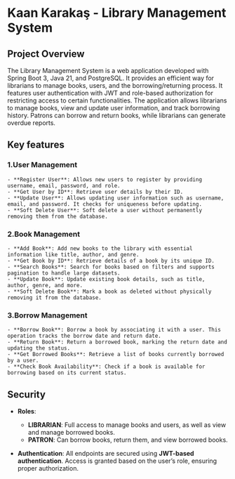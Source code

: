 # Kaan Karakaş - Library Management System

## Project Overview

The Library Management System is a web application developed with Spring Boot 3, Java 21, and PostgreSQL. It provides an efficient way for librarians to manage books, users, and the borrowing/returning process. It features user authentication with JWT and role-based authorization for restricting access to certain functionalities. The application allows librarians to manage books, view and update user information, and track borrowing history. Patrons can borrow and return books, while librarians can generate overdue reports.

## Key features

### 1.User Management

	- **Register User**: Allows new users to register by providing username, email, password, and role.
	- **Get User by ID**: Retrieve user details by their ID.
	- **Update User**: Allows updating user information such as username, email, and password. It checks for uniqueness before updating.
	- **Soft Delete User**: Soft delete a user without permanently removing them from the database.
	
### 2.Book Management
	- **Add Book**: Add new books to the library with essential information like title, author, and genre.
	- **Get Book by ID**: Retrieve details of a book by its unique ID.
	- **Search Books**: Search for books based on filters and supports pagination to handle large datasets.
	- **Update Book**: Update existing book details, such as title, author, genre, and more.
	- **Soft Delete Book**: Mark a book as deleted without physically removing it from the database.
	
### 3.Borrow Management	
	- **Borrow Book**: Borrow a book by associating it with a user. This operation tracks the borrow date and return date.
	- **Return Book**: Return a borrowed book, marking the return date and updating the status.
	- **Get Borrowed Books**: Retrieve a list of books currently borrowed by a user.
	- **Check Book Availability**: Check if a book is available for borrowing based on its current status.

## Security

- **Roles**:
  - **LIBRARIAN**: Full access to manage books and users, as well as view and manage borrowed books.
  - **PATRON**: Can borrow books, return them, and view borrowed books.
  
- **Authentication**: All endpoints are secured using **JWT-based authentication**. Access is granted based on the user’s role, ensuring proper authorization.	